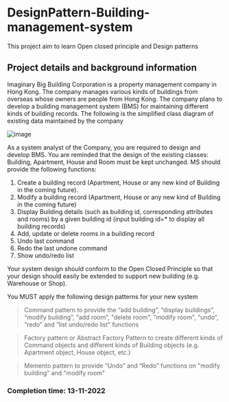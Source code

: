 # DesignPattern-Building-management-system

This project aim to learn Open closed principle and Design patterns

## Project details and background information
Imaginary Big Building Corporation is a property management company in Hong Kong. The company manages various kinds of buildings from overseas whose owners are people from Hong Kong. The company plans to develop a building management system (BMS) for maintaining different kinds of building records. The following is the simplified class diagram of existing data maintained by the company

![image](https://user-images.githubusercontent.com/31412017/208288185-47943997-43cd-4e64-9ef6-2117fe35d8ae.png)

As a system analyst of the Company, you are required to design and develop BMS. You are reminded that the design of the existing classes: Building, Apartment, House and Room must be kept unchanged. MS should provide the following functions:
1. Create a building record (Apartment, House or any new kind of Building in the coming future).
2. Modify a building record (Apartment, House or any new kind of Building in the coming future)
3. Display Building details (such as building id, corresponding attributes and rooms) by a given building id (input building id=* to display all building records) 
4. Add, update or delete rooms in a building record
5. Undo last command
6. Redo the last undone command
7. Show undo/redo list

Your system design should conform to the Open Closed Principle so that your design should easily be extended to support new building (e.g. Warehouse or Shop).

You MUST apply the following design patterns for your new system

> Command pattern to provide the “add building”, “display buildings”, “modify building”, “add room”, "delete room", "modify room", “undo”, “redo” and “list undo/redo list” functions

> Factory pattern or Abstract Factory Pattern to create different kinds of Command objects and different kinds of Building objects (e.g. Apartment object, House object, etc.)

> Memento pattern to provide “Undo” and “Redo” functions on "modify building" and "modify room"

### Completion time: 13-11-2022
